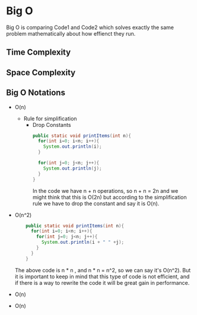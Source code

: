 # Big O
Big O is comparing Code1 and Code2 which solves exactly the same problem mathematically about how effienct they run.

## Time Complexity
## Space Complexity

## Big O Notations
- O(n)
  - Rule for simplification
    - Drop Constants
      ```java
      public static void printItems(int n){
        for(int i=0; i<n; i++){
          System.out.println(i);
        }

        for(int j=0; j<n; j++){
          System.out.println(j);
        }
      }
      ```
      In the code we have n + n operations, so n + n = 2n and we might think that this is O(2n) but according to the simplification rule we have to drop the constant and say it is O(n).
      
- O(n^2)
  ```java
      public static void printItems(int n){
        for(int i=0; i<n; i++){
          for(int j=0; j<n; j++){
            System.out.println(i + " " +j);
          }
        }        
      }
  ```
  The above code is n * n , and n * n = n^2, so we can say it's O(n^2).
  But it is important to keep in mind that this type of code is not efficient, and if there is a way to rewrite the code it will be great gain in performance.
  
- O(n)
- O(n)
